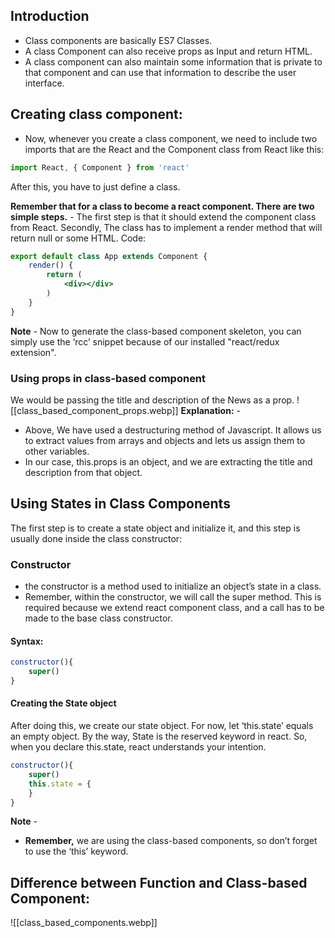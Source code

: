 ## Introduction
- Class components are basically ES7 Classes.
- A class Component can also receive props as Input and return HTML.
- A class component can also maintain some information that is private to that component and can use that information to describe the user interface.

## Creating class component:
- Now, whenever you create a class component, we need to include two imports that are the React and the Component class from React like this:
```jsx
import React, { Component } from 'react'
```
After this, you have to just define a class.

**Remember that for a class to become a react component. There are two simple steps.**
	- The first step is that it should extend the component class from React. Secondly, The class has to implement a render method that will return null or some HTML. Code:
```jsx
export default class App extends Component {
    render() {
        return (
            <div></div>
        )
    }
}
```

**Note** - Now to generate the class-based component skeleton, you can simply use the ‘rcc’ snippet because of our installed "react/redux extension".

### Using props in class-based component
We would be passing the title and description of the News as a prop.
![[class_based_component_props.webp]]
**Explanation:** - 
- Above, We have used a destructuring method of Javascript. It allows us to extract values from arrays and objects and lets us assign them to other variables.
- In our case, this.props is an object, and we are extracting the title and description from that object.

## Using States in Class Components
The first step is to create a state object and initialize it, and this step is usually done inside the class constructor:

### Constructor
- the constructor is a method used to initialize an object’s state in a class.
- Remember, within the constructor, we will call the super method. This is required because we extend react component class, and a call has to be made to the base class constructor.
#### Syntax:
```jsx
constructor(){
    super()
}
```

#### Creating the State object
After doing this, we create our state object. For now, let ‘this.state’ equals an empty object.
By the way, State is the reserved keyword in react. So, when you declare this.state, react understands your intention.
```jsx
constructor(){
    super()
    this.state = {
    }
}
```
**Note** - 
- **Remember,** we are using the class-based components, so don’t forget to use the ‘this’ keyword.

## Difference between Function and Class-based Component:
![[class_based_components.webp]]
